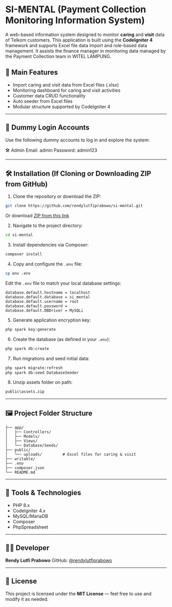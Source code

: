 # SI-MENTAL (Payment Collection Monitoring Information System)

A web-based information system designed to monitor **caring** and **visit** data of Telkom customers. This application is built using the **CodeIgniter 4** framework and supports Excel file data import and role-based data management. It assists the finance manager in monitoring data managed by the Payment Collection team in WITEL LAMPUNG.

## 🚀 Main Features

- Import caring and visit data from Excel files (.xlsx)
- Monitoring dashboard for caring and visit activities
- Customer data CRUD functionality
- Auto seeder from Excel files
- Modular structure supported by CodeIgniter 4
---
## 🔐 Dummy Login Accounts
Use the following dummy accounts to log in and explore the system:

🛠 Admin
Email: admin
Password: admin123
 
---

## 🛠️ Installation (If Cloning or Downloading ZIP from GitHub)

1. Clone the repository or download the ZIP:

```bash
git clone https://github.com/rendylutfiprabowo/si-mental.git
````

Or download [ZIP from this link](https://github.com/rendylutfiprabowo/si-mental/archive/refs/heads/main.zip)

2. Navigate to the project directory:

```bash
cd si-mental
```

3. Install dependencies via Composer:

```bash
composer install
```

4. Copy and configure the `.env` file:

```bash
cp env .env
```

Edit the `.env` file to match your local database settings:

```
database.default.hostname = localhost
database.default.database = si_mental
database.default.username = root
database.default.password = 
database.default.DBDriver = MySQLi
```

5. Generate application encryption key:

```bash
php spark key:generate
```

6. Create the database (as defined in your `.env`):

```bash
php spark db:create
```

7. Run migrations and seed initial data:

```bash
php spark migrate:refresh
php spark db:seed DatabaseSeeder
```

8. Unzip assets folder on path:

```bash
public\assets.zip
```

---

## 🖼️ Project Folder Structure

```
├── app/
│   ├── Controllers/
│   ├── Models/
│   ├── Views/
│   └── Database/Seeds/
├── public/
│   └── uploads/         # Excel files for caring & visit
├── writable/
├── .env
├── composer.json
└── README.md
```

---

## 🧪 Tools & Technologies

* PHP 8.x
* CodeIgniter 4.x
* MySQL/MariaDB
* Composer
* PhpSpreadsheet

---

## 🧑‍💻 Developer

**Rendy Lutfi Prabowo**
GitHub: [@rendylutfiprabowo](https://github.com/rendylutfiprabowo)

---

## 📄 License

This project is licensed under the **MIT License** — feel free to use and modify it as needed.

 




